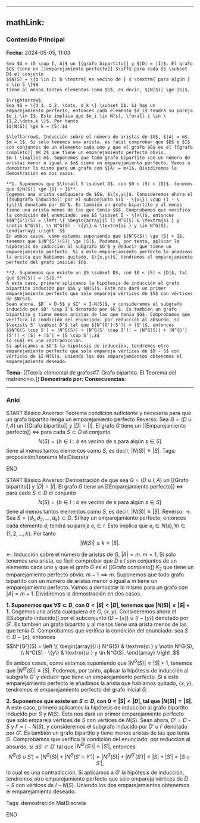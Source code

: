 
---
mathLink:
---
### Contenido Principal

**Fecha:** 2024-05-05, 11:03

```ad-theorem
Sea $G = (D \cup I, A)$ un [[grafo bipartito]] y $|D| = |I|$. El grafo $G$ tiene un [[emparejamiento perfecto]] $\iff$ para cada $S \subset D$ el conjunto
$$N(S) = \{b \in I: b \textrm{ es vecino de } s \textrm{ para algún } s \in S \}$$
tiene al menos tantos elementos como $S$, es decir, $|N(S)| \ge |S|$.
```


```ad-proof
$\rightarrow$.
Sea $S = \{d_1, d_2, \dots, d_k \} \subset D$. Si hay un emparejamiento perfecto, entonces cada elemento $d_i$ tendrá su pareja $e_i \in I$. Esto implica que $e_i \in N(s), \forall i \in \{1,2,\dots,k \}$. Por tanto
$$|N(S)| \ge k = |S|.$$

$\leftarrow$. Inducción sobre el número de aristas de $G$, $|A| = m$.
$m = 1$. Si sólo tenemos una arista, es fácil comprobar que $D$ e $I$ son conjuntos de un elemento cada uno y que el grafo $G$ es el [[grafo completo]] $K_2$ que tiene un emparejamiento perfecto obvio.
$m-1 \implies m$. Suponemos que todo grafo bipartito con un número de aristas menor o igual a $m$ tiene un emparejamiento perfecto. Vamos a demostrar lo mismo para un grafo con $|A| = m+1$. Dividiremos la demostración en dos casos.

**1. Suponemos que $\forall S \subset D$, con $0 < |S| < |D|$, tenemos que $|N(S)| \ge |S| + 1$**.
Cogemos una arista cualquiera de $G$, $\{x,y\}$. Consideremos ahora el [[subgrafo inducido]] por el subconjunto $(D - \{x\}) \cup (I - \{y\})$ denotado por $G'$. Es también un grafo bipartito y al menos tiene una arista menos de las que tenía $G$. Comprobamos que verifica la condición del enunciado: sea $S \subset D - \{x\}$, entonces
$$N^{G'}(S) = \left \{ \begin{array}{l l} N^G(S) & \textrm{si } y \notin N^G(S), \\ N^G(S) - \{y\} & \textrm{si } y \in N^G(S). \end{array} \right .$$
En ambos casos, como estamos suponiendo que $|N^G(S)| \ge |S| + 1$, tenemos que $|N^{G'}(S)| \ge |S|$. Podemos, por tanto, aplicar la hipótesis de inducción al subgrafo $G'$ y deducir que tiene un emparejamiento perfecto. Si a este emparejamiento perfecto le añadimos la arista que habíamos quitado, $\{x,y\}$, tendremos el emparejamiento perfecto del grafo inicial $G$.

**2. Suponemos que existe un $S \subset D$, con $0 < |S| < |D|$, tal que $|N(S)| = |S|$.**
A este caso, primero aplicamos la hipótesis de inducción al grafo bipartito inducido por $S$ y $N(S)$. Esto nos dará un primer emparejamiento perfecto que solo empareja vértices de $S$ con vértices de $N(S)$.
Sean ahora, $D' = D-S$ y $I' = I-N(S)$, y consideremos el subgrafo inducido por $D' \cup I'$ denotado por $G'$. Es también un grafo bipartito y tiene menos aristas de las que tenía $G$. Comprobamos que verifica la condición del enunciado: por reducción al absurdo, si $\exists S' \subset D'$ tal que $|N^{G'}(S')| < |S'|$, entonces
$$N^G(S \cup S') = |N^G(S)| + |N^G(S' \cap I')| = |N^G(S)| + |N^{G'}(S')| < |S| + |S'| = |S \cup S'|,$$
lo cual es una contradicción.
Si aplicamos a $G'$ la hipótesis de inducción, tendremos otro emparejamiento perfecto que solo empareja vértices de $D - S$ con vértices de $I-N(S)$. Uniendo los dos emparejamientos obtenemos el emparejamiento deseado.

```


**Tema:** [[Teoría elemental de grafos#7. Grafo bipartito. El Teorema del matrimonio.]]
**Demostrado por:**
**Consecuencias:**

---
### Anki

START
Básico
Anverso: Teorema condición suficiente y necesaria para que un grafo bipartito tenga un emparejamiento perfecto
Reverso: Sea $G = (D \cup I, A)$ un [[Grafo bipartito]] y $|D| = |I|$. El grafo $G$ tiene un [[Emparejamiento perfecto]] $\iff$ para cada $S \subset D$ el conjunto
$$N(S) = \{b \in I: b \textrm{ es vecino de } s \textrm{ para algún } s \in S \}$$
tiene al menos tantos elementos como $S$, es decir, $|N(S)| \ge |S|$.
Tags: proposición/teorema MatDiscreta
<!--ID: 1717176517220-->
END

START
Básico
Anverso: Demostración de que sea $G = (D \cup I, A)$ un [[Grafo bipartito]] y $|D| = |I|$. El grafo $G$ tiene un [[Emparejamiento perfecto]] $\iff$ para cada $S \subset D$ el conjunto
$$N(S) = \{b \in I: b \textrm{ es vecino de } s \textrm{ para algún } s \in S \}$$
tiene al menos tantos elementos como $S$, es decir, $|N(S)| \ge |S|$.
Reverso: $\rightarrow$.
Sea $S = \{d_1, d_2, \dots, d_k \} \subset D$. Si hay un emparejamiento perfecto, entonces cada elemento $d_i$ tendrá su pareja $e_i \in I$. Esto implica que $e_i \in N(s), \forall i \in \{1,2,\dots,k \}$. Por tanto
$$|N(S)| \ge k = |S|.$$

$\leftarrow$. Inducción sobre el número de aristas de $G$, $|A| = m$.
$m = 1$. Si sólo tenemos una arista, es fácil comprobar que $D$ e $I$ son conjuntos de un elemento cada uno y que el grafo $G$ es el [[Grafo completo]] $K_2$ que tiene un emparejamiento perfecto obvio.
$m-1 \implies m$. Suponemos que todo grafo bipartito con un número de aristas menor o igual a $m$ tiene un emparejamiento perfecto. Vamos a demostrar lo mismo para un grafo con $|A| = m+1$. Dividiremos la demostración en dos casos.

**1. Suponemos que $\forall S \subset D$, con $0 < |S| < |D|$, tenemos que $|N(S)| \ge |S| + 1$**.
Cogemos una arista cualquiera de $G$, $\{x,y\}$. Consideremos ahora el [[Subgrafo inducido]] por el subconjunto $(D - \{x\}) \cup (I - \{y\})$ denotado por $G'$. Es también un grafo bipartito y al menos tiene una arista menos de las que tenía $G$. Comprobamos que verifica la condición del enunciado: sea $S \subset D - \{x\}$, entonces
$$N^{G'}(S) = \left \{ \begin{array}{l l} N^G(S) & \textrm{si } y \notin N^G(S), \\ N^G(S) - \{y\} & \textrm{si } y \in N^G(S). \end{array} \right .$$
En ambos casos, como estamos suponiendo que $|N^G(S)| \ge |S| + 1$, tenemos que $|N^{G'}(S)| \ge |S|$. Podemos, por tanto, aplicar la hipótesis de inducción al subgrafo $G'$ y deducir que tiene un emparejamiento perfecto. Si a este emparejamiento perfecto le añadimos la arista que habíamos quitado, $\{x,y\}$, tendremos el emparejamiento perfecto del grafo inicial $G$.

**2. Suponemos que existe un $S \subset D$, con $0 < |S| < |D|$, tal que $|N(S)| = |S|$.**
A este caso, primero aplicamos la hipótesis de inducción al grafo bipartito inducido por $S$ y $N(S)$. Esto nos dará un primer emparejamiento perfecto que solo empareja vértices de $S$ con vértices de $N(S)$.
Sean ahora, $D' = D-S$ y $I' = I-N(S)$, y consideremos el subgrafo inducido por $D' \cup I'$ denotado por $G'$. Es también un grafo bipartito y tiene menos aristas de las que tenía $G$. Comprobamos que verifica la condición del enunciado: por reducción al absurdo, si $\exists S' \subset D'$ tal que $|N^{G'}(S')| < |S'|$, entonces
$$N^G(S \cup S') = |N^G(S)| + |N^G(S' \cap Y')| = |N^G(S)| + |N^{G'}(S')| < |S| + |S'| = |S \cup S'|,$$
lo cual es una contradicción.
Si aplicamos a $G'$ la hipótesis de inducción, tendremos otro emparejamiento perfecto que solo empareja vértices de $D - S$ con vértices de $I-N(S)$. Uniendo los dos emparejamientos obtenemos el emparejamiento deseado.

Tags: demostración MatDiscreta
<!--ID: 1717176517222-->
END
